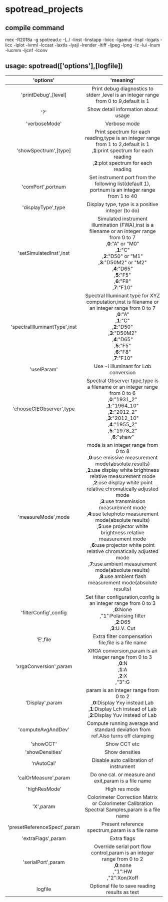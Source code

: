 # spotread_projects
## compile command
mex -R2018a -g spotread.c -L./ -linst -linstapp -lxicc -lgamut -lrspl -lcgats -licc -lplot -lvrml -lccast -laxtls -lyajl -lrender -ltiff -ljpeg -lpng -lz -lui -lnum -lucmm -ljcnf -lconv

## **usage: spotread(['options'],[logfile])**
|'options'|'meaning'|
|:-:|:-:|
|'printDebug',[level]|Print debug diagnostics to stderr ,level is an integer range from 0 to 9,default is 1|
|'?'|Show detail information about usage|
|'verboseMode'|Verbose mode| 
|'showSpectrum',[type]|Print spectrum for each reading,type is an integer range from 1 to 2,default is 1<br>,**1**:print spectrum for each reading<br>,**2**:plot spectrum for each reading|
|'comPort',portnum|Set instrument port from the following list(default 1), portnum is an integer range from 1 to 40|
|'displayType',type|Display type, type is a positive integer (to do)|
|'setSimulatedInst',inst|Simulated instrument illumination (FWA),inst is a filename or an integer range from 0 to 7<br>,**0**:"A" or "M0"<br>,**1**:"C"<br>,**2**:"D50" or "M1"<br>,**3**:"D50M2" or "M2"<br>,**4**:"D65"<br>,**5**:"F5"<br>,**6**:"F8"<br>,**7**:"F10"|
|'spectralIlluminantType',inst|Spectral Illuminant type for XYZ computation,inst is filename or an integer range from 0 to 7<br>,**0**:"A"<br>,**1**:"C"<br>,**2**:"D50"<br>,**3**:"D50M2"<br>,**4**:"D65"<br>,**5**:"F5"<br>,**6**:"F8"<br>,**7**:"F10"|
|'useIParam'|Use -i illuminant for L*a*b conversion|
|'chooseCIEObserver',type|Spectral Observer type,type is a filename or an integer range from 0 to 6<br>,**0**:"1931_2"<br>,**1**:"1964_10"<br>,**2**:"2012_2"<br>,**3**:"2012_10"<br>,**4**:"1955_2"<br>,**5**:"1978_2"<br>,**6**:"shaw"|
|'measureMode',mode|mode is an integer range from 0 to 8<br>,**0**:use emissive measurement mode(absolute results)<br>,**1**:use display white brightness relative measurement mode<br>,**2**:use display white point relative chromatically adjusted mode<br>,**3**:use transmission measurement mode<br>,**4**:use telephoto measurement mode(absolute results)<br>,**5**:use projector white brightness relative measurement mode<br>,**6**:use projector white point relative chromatically adjusted mode<br>,**7**:use ambient measurement mode(absolute results)<br>,**8**:use ambient flash measurement mode(absolute results)|
|'filterConfig',config|Set filter configuration,config is an integer range from 0 to 3<br>,**0**:None<br>,"1":Polarising filter<br>,**2**:D65<br>,**3**:U.V. Cut|
|'E',file|Extra filter compensation file,file is a file name|
|'xrgaConversion',param|XRGA conversion,param is an integer range from 0 to 3<br>,**0**:N<br>,**1**:A<br>,**2**:X<br>,"3":G|
|'Display',param|param is an integer range from 0 to 2<br>,**0**:Display Yxy instead Lab<br>,**1**:Display Lch instead of Lab<br>,**2**:Display Yuv instead of Lab|
|'computeAvgAndDev'|Compute running average and standard deviation from ref.Also turns off clamping|
|'showCCT'|Show CCT etc|
|'showDensities'|Show densities|
|'nAutoCal'|Disable auto calibration of instrument|
|'calOrMeasure',param|Do one cal. or measure and exit,param is a file name|
|'highResMode'|High res mode|
|'X',param|Colorimeter Correction Matrix or Colorimeter Calibration Spectral Samples,param is a file name|
|'presetReferenceSpect',param|Present reference spectrum,param is a file name|
|'extraFlags',param|Extra flags|
|'serialPort',param|Override serial port flow control,param is an integer range from 0 to 2<br>,**0**:none<br>,"1":HW<br>,"2":Xon/Xoff|
|logfile|Optional file to save reading results as text|
